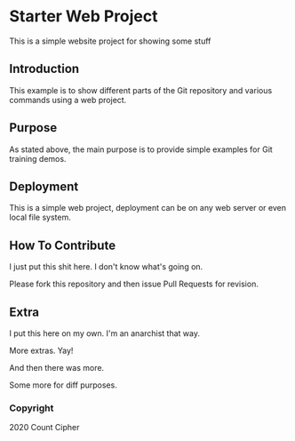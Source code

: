 # Starter Web Project

This is a simple website project for showing some stuff

## Introduction

This example is to show different parts of the Git repository and various commands using a web project.

## Purpose

As stated above, the main purpose is to provide simple examples for Git training demos.

## Deployment

This is a simple web project, deployment can be on any web server or even local file system.

## How To Contribute

I just put this shit here.  I don't know what's going on.

Please fork this repository and then issue Pull Requests for revision.

## Extra

I put this here on my own.  I'm an anarchist that way.

More extras.  Yay!

And then there was more.

Some more for diff purposes.

### Copyright

2020 Count Cipher
